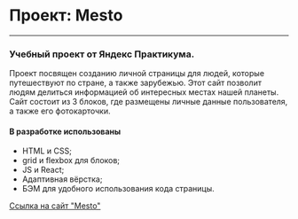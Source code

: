 # Проект: Mesto

---

### Учебный проект от Яндекс Практикума.

Проект посвящен созданию личной страницы для людей, которые путешествуют по
стране, а также зарубежью. Этот сайт позволит людям делиться информацией об
интересных местах нашей планеты.
Сайт состоит из 3 блоков, где размещены личные данные пользователя, а также его
фотокарточки.

#### В разработке использованы

- HTML и CSS;
- grid и flexbox для блоков;
- JS и React;
- Адаптивная вёрстка;
- БЭМ для удобного использования кода страницы.

[Ссылка на сайт "Mesto"](https://yuliajaworski.github.io/mesto/)
